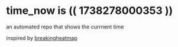 # time_now is (( 1738278000353 ))

an automated repo that shows the currnent time

inspired by [breakingheatmap](https://github.com/breakingheatmap/breakingheatmap)